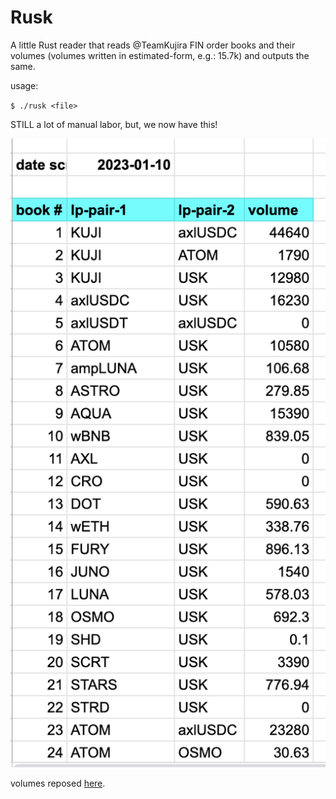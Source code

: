 # Rusk

A little Rust reader that reads @TeamKujira FIN order books and their volumes 
(volumes written in estimated-form, e.g.: 15.7k) and outputs the same. 

usage:

   `$ ./rusk <file>`

STILL a lot of manual labor, but, we now have this!

![FIN order book volumes](imgs/vols.png)

volumes reposed [here](data/volumes.csv).
